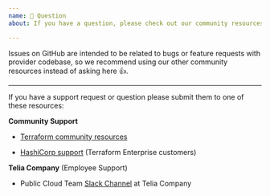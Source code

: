 ```yaml
---
name: 💬 Question
about: If you have a question, please check out our community resources!

---
```


Issues on GitHub are intended to be related to bugs or feature requests with provider codebase,
so we recommend using our other community resources instead of asking here 👍.

---

If you have a support request or question please submit them to one of these resources:

**Community Support**
* [Terraform community resources](https://www.terraform.io/docs/extend/community/index.html)

* [HashiCorp support](https://support.hashicorp.com) (Terraform Enterprise customers)
  
**Telia Company** (Employee Support)
* Public Cloud Team [Slack Channel](https://telianorge.slack.com/) at Telia Company
